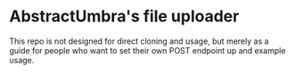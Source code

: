 # AbstractUmbra's file uploader

This repo is not designed for direct cloning and usage, but merely as a guide for people who want to set their own POST endpoint up and example usage.
